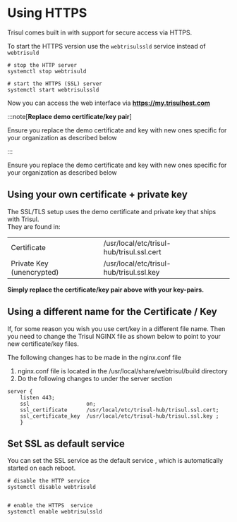# Using HTTPS

Trisul comes built in with support for secure access via HTTPS.

To start the HTTPS version use the `webtrisulssld` service instead of
`webtrisuld`

```language-bash
# stop the HTTP server 
systemctl stop webtrisuld 

# start the HTTPS (SSL) server 
systemctl start webtrisulssld
```

Now you can access the web interface via **https://my.trisulhost.com**

:::note[**Replace demo certificate/key pair**]

Ensure you replace the demo certificate and key with new ones specific for your organization as described below

:::

Ensure you replace the demo certificate and key with new ones specific
for your organization as described below

## Using your own certificate + private key

The SSL/TLS setup uses the demo certificate and private key that ships
with Trisul.  
They are found in:

|                           |                                           |
| ------------------------- | ----------------------------------------- |
| Certificate               | /usr/local/etc/trisul-hub/trisul.ssl.cert |
| Private Key (unencrypted) | /usr/local/etc/trisul-hub/trisul.ssl.key  |

**Simply replace the certificate/key pair above with your key-pairs.**

## Using a different name for the Certificate / Key

If, for some reason you wish you use cert/key in a different file name.
Then you need to change the Trisul NGINX file as shown below to point to
your new certificate/key files.

The following changes has to be made in the nginx.conf file

1. nginx.conf file is located in the /usr/local/share/webtrisul/build
   directory
2. Do the following changes to under the server section

<!-- end list -->

```language-nginx
server {
    listen 443;
    ssl                  on;
    ssl_certificate      /usr/local/etc/trisul-hub/trisul.ssl.cert;
    ssl_certificate_key  /usr/local/etc/trisul-hub/trisul.ssl.key ;
    }
```

## Set SSL as default service

You can set the SSL service as the default service , which is
automatically started on each reboot.

```language-bash
# disable the HTTP service 
systemctl disable webtrisuld


# enable the HTTPS  service 
systemctl enable webtrisulssld
```
